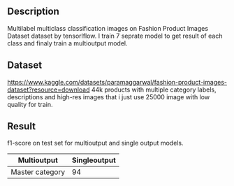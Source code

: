 ## Description

Multilabel multiclass classification images on Fashion Product Images Dataset dataset by tensorlflow.
I train 7 seprate model to get result of each class and finaly train a multioutput model.

## Dataset
https://www.kaggle.com/datasets/paramaggarwal/fashion-product-images-dataset?resource=download
44k products with multiple category labels, descriptions and high-res images that i just use 25000 image with low quality for train.

## Result
f1-score on test set for multioutput and single output models.

 | Multioutput| Singleoutput
 | ----------|-----------
Master category| 94| 87

